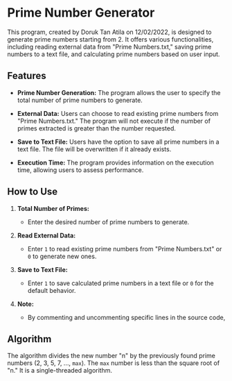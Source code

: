 # Prime Number Generator

This program, created by Doruk Tan Atila on 12/02/2022, is designed to generate prime numbers starting from 2. It offers various functionalities, including reading external data from "Prime Numbers.txt," saving prime numbers to a text file, and calculating prime numbers based on user input.

## Features

- **Prime Number Generation:** The program allows the user to specify the total number of prime numbers to generate.

- **External Data:** Users can choose to read existing prime numbers from "Prime Numbers.txt." The program will not execute if the number of primes extracted is greater than the number requested.

- **Save to Text File:** Users have the option to save all prime numbers in a text file. The file will be overwritten if it already exists.

- **Execution Time:** The program provides information on the execution time, allowing users to assess performance.

## How to Use

1. **Total Number of Primes:**
   - Enter the desired number of prime numbers to generate.

2. **Read External Data:**
   - Enter `1` to read existing prime numbers from "Prime Numbers.txt" or `0` to generate new ones.

3. **Save to Text File:**
   - Enter `1` to save calculated prime numbers in a text file or `0` for the default behavior.

4. **Note:**
   - By commenting and uncommenting specific lines in the source code,

## Algorithm

The algorithm divides the new number "n" by the previously found prime numbers (2, 3, 5, 7, ..., `max`). The `max` number is less than the square root of "n." It is a single-threaded algorithm.
